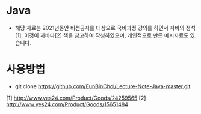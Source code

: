 # Java
- 해당 자료는 2021년동안 비전공자를 대상으로 국비과정 강의를 하면서 자바의 정석[1], 이것이 자바다[2] 책을 참고하여 작성하였으며, 개인적으로 만든 예시자료도 있습니다.


# 사용방법
- git clone https://github.com/EunBinChoi/Lecture-Note-Java-master.git

[1] http://www.yes24.com/Product/Goods/24259565
[2] http://www.yes24.com/Product/Goods/15651484
